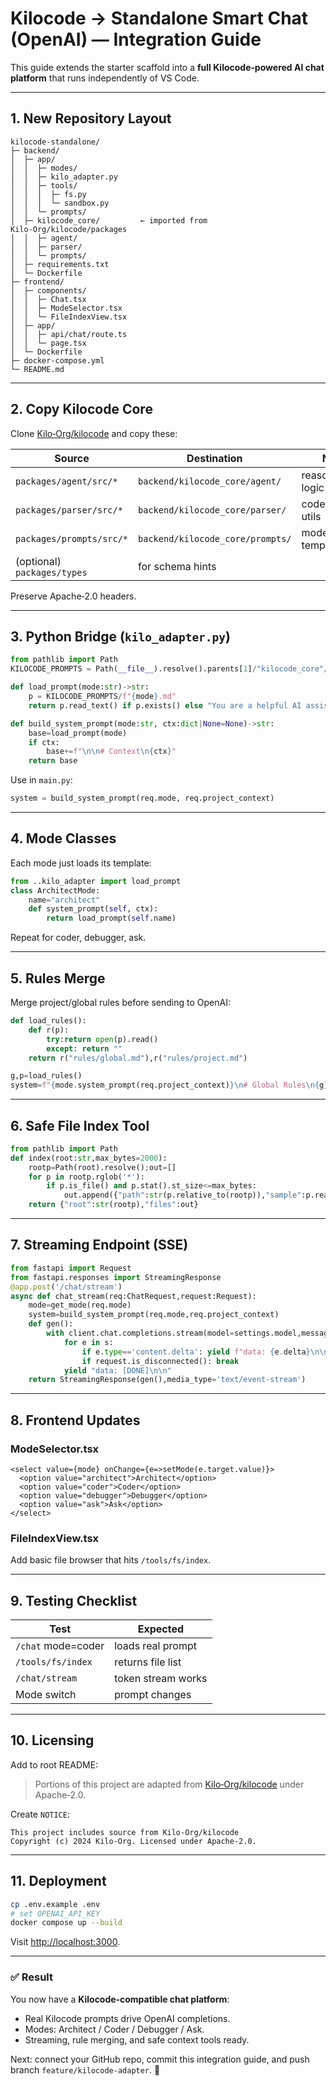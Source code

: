 # Kilocode → Standalone Smart Chat (OpenAI) — Integration Guide

This guide extends the starter scaffold into a **full Kilocode‑powered AI chat platform** that runs independently of VS Code.

---

## 1. New Repository Layout

```
kilocode-standalone/
├─ backend/
│  ├─ app/
│  │  ├─ modes/
│  │  ├─ kilo_adapter.py
│  │  ├─ tools/
│  │  │  ├─ fs.py
│  │  │  └─ sandbox.py
│  │  └─ prompts/
│  ├─ kilocode_core/         ← imported from Kilo‑Org/kilocode/packages
│  │  ├─ agent/
│  │  ├─ parser/
│  │  └─ prompts/
│  ├─ requirements.txt
│  └─ Dockerfile
├─ frontend/
│  ├─ components/
│  │  ├─ Chat.tsx
│  │  ├─ ModeSelector.tsx
│  │  └─ FileIndexView.tsx
│  ├─ app/
│  │  ├─ api/chat/route.ts
│  │  └─ page.tsx
│  └─ Dockerfile
├─ docker-compose.yml
└─ README.md
```

---

## 2. Copy Kilocode Core

Clone [Kilo‑Org/kilocode](https://github.com/Kilo-Org/kilocode) and copy these:

| Source                      | Destination                      | Notes                |
| --------------------------- | -------------------------------- | -------------------- |
| `packages/agent/src/*`      | `backend/kilocode_core/agent/`   | reasoning/plan logic |
| `packages/parser/src/*`     | `backend/kilocode_core/parser/`  | code parser utils    |
| `packages/prompts/src/*`    | `backend/kilocode_core/prompts/` | mode templates       |
| (optional) `packages/types` | for schema hints                 |                      |

Preserve Apache‑2.0 headers.

---

## 3. Python Bridge (`kilo_adapter.py`)

```python
from pathlib import Path
KILOCODE_PROMPTS = Path(__file__).resolve().parents[1]/"kilocode_core"/"prompts"

def load_prompt(mode:str)->str:
    p = KILOCODE_PROMPTS/f"{mode}.md"
    return p.read_text() if p.exists() else "You are a helpful AI assistant."

def build_system_prompt(mode:str, ctx:dict|None=None)->str:
    base=load_prompt(mode)
    if ctx:
        base+=f"\n\n# Context\n{ctx}"
    return base
```

Use in `main.py`:

```python
system = build_system_prompt(req.mode, req.project_context)
```

---

## 4. Mode Classes

Each mode just loads its template:

```python
from ..kilo_adapter import load_prompt
class ArchitectMode:
    name="architect"
    def system_prompt(self, ctx):
        return load_prompt(self.name)
```

Repeat for coder, debugger, ask.

---

## 5. Rules Merge

Merge project/global rules before sending to OpenAI:

```python
def load_rules():
    def r(p):
        try:return open(p).read()
        except: return ""
    return r("rules/global.md"),r("rules/project.md")

g,p=load_rules()
system=f"{mode.system_prompt(req.project_context)}\n# Global Rules\n{g}\n# Project Rules\n{p}"
```

---

## 6. Safe File Index Tool

```python
from pathlib import Path
def index(root:str,max_bytes=2000):
    rootp=Path(root).resolve();out=[]
    for p in rootp.rglob('*'):
        if p.is_file() and p.stat().st_size<=max_bytes:
            out.append({"path":str(p.relative_to(rootp)),"sample":p.read_text(errors='ignore')[:400]})
    return {"root":str(rootp),"files":out}
```

---

## 7. Streaming Endpoint (SSE)

```python
from fastapi import Request
from fastapi.responses import StreamingResponse
@app.post('/chat/stream')
async def chat_stream(req:ChatRequest,request:Request):
    mode=get_mode(req.mode)
    system=build_system_prompt(req.mode,req.project_context)
    def gen():
        with client.chat.completions.stream(model=settings.model,messages=[{"role":"system","content":system}]+[m.dict() for m in req.messages],temperature=0.2,) as s:
            for e in s:
                if e.type=='content.delta': yield f"data: {e.delta}\n\n"
                if request.is_disconnected(): break
            yield "data: [DONE]\n\n"
    return StreamingResponse(gen(),media_type='text/event-stream')
```

---

## 8. Frontend Updates

### ModeSelector.tsx

```tsx
<select value={mode} onChange={e=>setMode(e.target.value)}>
  <option value="architect">Architect</option>
  <option value="coder">Coder</option>
  <option value="debugger">Debugger</option>
  <option value="ask">Ask</option>
</select>
```

### FileIndexView.tsx

Add basic file browser that hits `/tools/fs/index`.

---

## 9. Testing Checklist

| Test               | Expected           |
| ------------------ | ------------------ |
| `/chat` mode=coder | loads real prompt  |
| `/tools/fs/index`  | returns file list  |
| `/chat/stream`     | token stream works |
| Mode switch        | prompt changes     |

---

## 10. Licensing

Add to root README:

> Portions of this project are adapted from [Kilo‑Org/kilocode](https://github.com/Kilo-Org/kilocode) under Apache‑2.0.

Create `NOTICE`:

```
This project includes source from Kilo‑Org/kilocode
Copyright (c) 2024 Kilo‑Org. Licensed under Apache‑2.0.
```

---

## 11. Deployment

```bash
cp .env.example .env
# set OPENAI_API_KEY
docker compose up --build
```

Visit [http://localhost:3000](http://localhost:3000).

---

### ✅ Result

You now have a **Kilocode‑compatible chat platform**:

* Real Kilocode prompts drive OpenAI completions.
* Modes: Architect / Coder / Debugger / Ask.
* Streaming, rule merging, and safe context tools ready.

Next: connect your GitHub repo, commit this integration guide, and push branch `feature/kilocode-adapter`. 🚀